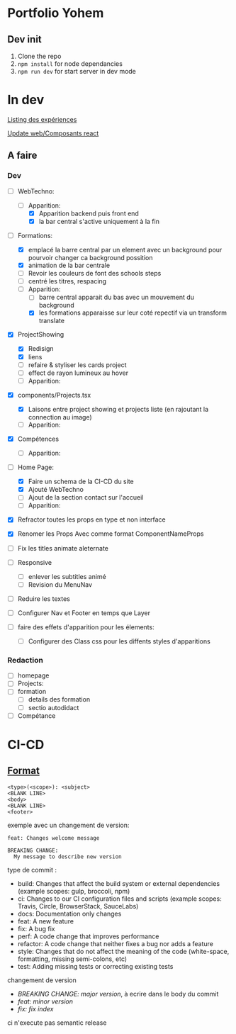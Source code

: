# Portfolio Yohem

## Dev init

1. Clone the repo
2. `npm install` for node dependancies
3. `npm run dev` for start server in dev mode

# In dev

[Listing des expériences](./docs/experience.md)

[Update web/Composants react](./docs/Front.md)

## A faire

### Dev

- [ ] WebTechno:
  - [ ] Apparition:
    - [x] Apparition backend puis front end
    - [x] la bar central s'active uniquement à la fin
- [ ] Formations:
  - [x] emplacé la barre central par un element avec un background pour pourvoir changer ca background possition
  - [x] animation de la bar centrale
  - [ ] Revoir les couleurs de font des schools steps
  - [ ] centré les titres, respacing
  - [ ] Apparition:
    - [ ] barre central apparait du bas avec un mouvement du background
    - [x] les formations apparaisse sur leur coté repectif via un transform translate
- [x] ProjectShowing
  - [x] Redisign
  - [x] liens
  - [ ] refaire & styliser les cards project
  - [ ] effect de rayon lumineux au hover
  - [ ] Apparition:
- [x] components/Projects.tsx
  - [x] Laisons entre project showing et projects liste (en rajoutant la connection au image)
  - [ ] Apparition:
- [x] Compétences
  - [ ] Apparition:
- [ ] Home Page:

  - [x] Faire un schema de la CI-CD du site
  - [x] Ajouté WebTechno
  - [ ] Ajout de la section contact sur l'accueil
  - [ ] Apparition:

- [x] Refractor toutes les props en type et non interface
- [x] Renomer les Props Avec comme format ComponentNameProps
- [ ] Fix les titles animate aleternate
- [ ] Responsive
  - [ ] enlever les subtitles animé
  - [ ] Revision du MenuNav
- [ ] Reduire les textes
- [ ] Configurer Nav et Footer en temps que Layer
- [ ] faire des effets d'apparition pour les élements:
  - [ ] Configurer des Class css pour les diffents styles d'apparitions

### Redaction

- [ ] homepage
- [ ] Projects:
- [ ] formation
  - [ ] details des formation
  - [ ] sectio autodidact
- [ ] Compétance

# CI-CD

## [Format](https://semantic-release.gitbook.io/semantic-release#commit-message-format)

    <type>(<scope>): <subject>
    <BLANK LINE>
    <body>
    <BLANK LINE>
    <footer>

exemple avec un changement de version:

    feat: Changes welcome message

    BREAKING CHANGE:
      My message to describe new version

type de commit :

- build: Changes that affect the build system or external dependencies (example scopes: gulp, broccoli, npm)
- ci: Changes to our CI configuration files and scripts (example scopes: Travis, Circle, BrowserStack, SauceLabs)
- docs: Documentation only changes
- feat: A new feature
- fix: A bug fix
- perf: A code change that improves performance
- refactor: A code change that neither fixes a bug nor adds a feature
- style: Changes that do not affect the meaning of the code (white-space, formatting, missing semi-colons, etc)
- test: Adding missing tests or correcting existing tests

changement de version

- _BREAKING CHANGE: major version_, à ecrire dans le body du commit
- _feat: minor version_
- _fix: fix index_

ci n'execute pas semantic release
